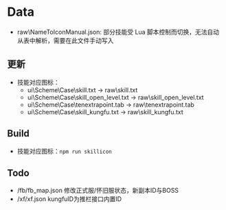 # Data
- raw\NameToIconManual.json: 部分技能受 Lua 脚本控制而切换，无法自动从表中解析，需要在此文件手动写入

## 更新
- 技能对应图标：
    - ui\Scheme\Case\skill.txt -> raw\skill.txt
    - ui\Scheme\Case\skill_open_level.txt -> raw\skill_open_level.txt
    - ui\Scheme\Case\tenextrapoint.tab -> raw\tenextrapoint.tab
    - ui\Scheme\Case\skill_kungfu.txt -> raw\skill_kungfu.txt

## Build
- 技能对应图标：`npm run skillicon`

## Todo
+ /fb/fb_map.json 修改正式服/怀旧服状态，新副本ID与BOSS
+ /xf/xf.json  kungfuID为推栏接口内置ID
